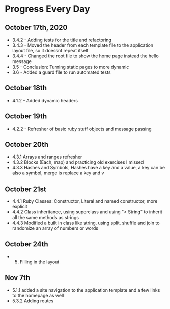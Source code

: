 # Progress Every Day

## October 17th, 2020

* 3.4.2 - Adding tests for the title and refactoring
* 3.4.3 - Moved the header from each template file to the application layout file, so it doessnt repeat itself
* 3.4.4 - Changed the root file to show the home page instead the hello message
* 3.5 - Conclusion: Turning static pages to more dynamic
* 3.6 - Added a guard file to run automated tests
  
## October 18th

* 4.1.2 - Added dynamic headers
  
## October 19th

* 4.2.2 - Refresher of basic ruby stuff objects and message passing

## October 20th

* 4.3.1 Arrays and ranges refresher
* 4.3.2 Blocks (Each, map) and practicing old exercises I missed
* 4.3.3 Hashes and Symbols,  Hashes have a key and a value, a key can be also a symbol, merge is replace a key and v

## October 21st

* 4.4.1 Ruby Classes: Constructor, Literal and named constructor, more explicit
* 4.4.2 Class inheritance, using superclass and using "< String" to inherit all the same methods as strings 
* 4.4.3 Modified a built in class like string, using split, shuffle and join to randomize an array of numbers or words

## October 24th

* 5. Filling in the layout

## Nov 7th

* 5.1.1 added a site navigation to the application template and a few links to the homepage as well
* 5.3.2 Adding routes